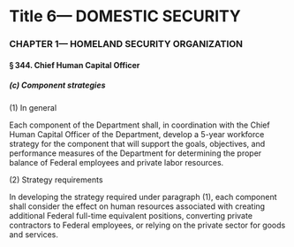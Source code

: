 
# Title 6— DOMESTIC SECURITY
### CHAPTER 1— HOMELAND SECURITY ORGANIZATION
#### § 344. Chief Human Capital Officer
##### (c) Component strategies

(1) In general

Each component of the Department shall, in coordination with the Chief Human Capital Officer of the Department, develop a 5-year workforce strategy for the component that will support the goals, objectives, and performance measures of the Department for determining the proper balance of Federal employees and private labor resources.

(2) Strategy requirements

In developing the strategy required under paragraph (1), each component shall consider the effect on human resources associated with creating additional Federal full-time equivalent positions, converting private contractors to Federal employees, or relying on the private sector for goods and services.
